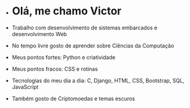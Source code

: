 - <h1>Olá, me chamo Victor</h1>
- Trabalho com desenvolvimento de sistemas embarcados e desenvolvimento Web

- No tempo livre gosto de aprender sobre Ciências da Computação

- Meus pontos fortes: Python e criatividade
- Meus pontos fracos: CSS e rotinas
- Tecnologias do meu dia a dia: C, Django, HTML, CSS, Bootstrap, SQL, JavaScript
- Também gosto de Criptomoedas e temas escuros

<!---
victorhtl/victorhtl is a ✨ special ✨ repository because its `README.md` (this file) appears on your GitHub profile.
You can click the Preview link to take a look at your changes.
--->
